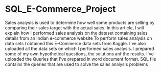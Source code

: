 # SQL_E-Commerce_Project
Sales analysis is used to determine how well some products are selling by comparing their sales target with the actual sales. In this article, I will explain how I performed sales analysis on the dataset containing sales details from an Indian e-commerce website 
To perform sales analysis on data sets I obtained this E-Commerce data sets from Kaggle.
I've also uploaded all the data sets on which I performed sales analysis.
I prepared some of my own hypothetical questions, the solutions anf the results.
I've uploaded the Queries that I've prepared in word document format.
SQL file contains the queries that are used to solve the sales analysis problems
